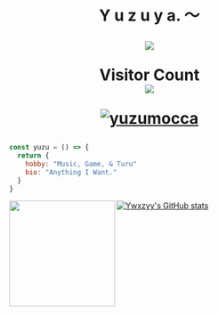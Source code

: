 <h1 align="center">Y u z u y a. 〜<br>

<img src="https://media0.giphy.com/media/4xKJUTzWPAVoY/giphy.gif?cid=6c09b9527iykv4i64kzg6o96mxylf7v3sh60phwx4kfl9pqh&ep=v1_internal_gif_by_id&rid=giphy.gif&ct=g"/></p>

<p align="center"> 
  Visitor Count<br>
  <img src="https://profile-counter.glitch.me/yuzuhoshinova/count.svg" />

<p align="center"> <a href="https://twitter.com/" target="blank"><img src="https://img.shields.io/twitter/follow/YuzuMocca?logo=twitter&style=for-the-badge" alt="yuzumocca" /></a>

###
```js
const yuzu = () => {
  return {
    hobby: "Music, Game, & Turu"
    bio: "Anything I Want."
  }
}
```
<img align='left' src="https://media3.giphy.com/media/l7zabeVIt16efVp6wg/giphy.gif?cid=6c09b952hv7nptasnzyxwtyvcalo26h2ssorfuwhmibd347d&ep=v1_internal_gif_by_id&rid=giphy.gif&ct=g" width="190">

[![Ywxzyy's GitHub stats](https://github-readme-stats.vercel.app/api?username=ywxzyy)](https://github.com/anuraghazra/github-readme-stats)
